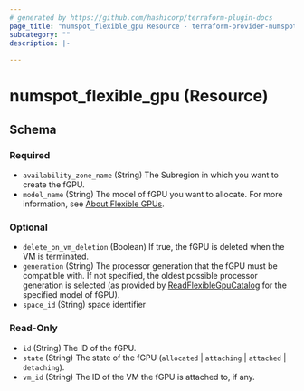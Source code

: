 ```yaml
---
# generated by https://github.com/hashicorp/terraform-plugin-docs
page_title: "numspot_flexible_gpu Resource - terraform-provider-numspot"
subcategory: ""
description: |-
  
---
```


# numspot_flexible_gpu (Resource)





<!-- schema generated by tfplugindocs -->
## Schema

### Required

- `availability_zone_name` (String) The Subregion in which you want to create the fGPU.
- `model_name` (String) The model of fGPU you want to allocate. For more information, see [About Flexible GPUs](https://docs.outscale.com/en/userguide/About-Flexible-GPUs.html).

### Optional

- `delete_on_vm_deletion` (Boolean) If true, the fGPU is deleted when the VM is terminated.
- `generation` (String) The processor generation that the fGPU must be compatible with. If not specified, the oldest possible processor generation is selected (as provided by [ReadFlexibleGpuCatalog](#readflexiblegpucatalog) for the specified model of fGPU).
- `space_id` (String) space identifier

### Read-Only

- `id` (String) The ID of the fGPU.
- `state` (String) The state of the fGPU (`allocated` \| `attaching` \| `attached` \| `detaching`).
- `vm_id` (String) The ID of the VM the fGPU is attached to, if any.
